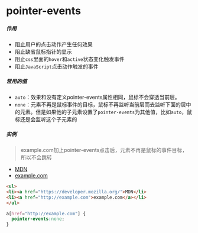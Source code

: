 # pointer-events
#####  作用
- 阻止用户的点击动作产生任何效果
- 阻止缺省鼠标指针的显示
- 阻止`css`里面的`hover`和`active`状态变化触发事件
- 阻止`JavaScript`点击动作触发的事件

#####  常用的值
- `auto`：效果和没有定义pointer-events属性相同，鼠标不会穿透当前层。
- `none`：元素不再是鼠标事件的目标，鼠标不再监听当前层而去监听下面的层中的元素。但是如果他的子元素设置了`pointer-events`为其他值，比如`auto`，鼠标还是会监听这个子元素的

#####  实例
>example.com加上pointer-events点击后，元素不再是鼠标的事件目标，所以不会跳转

<ul>
<li><a href="https://developer.mozilla.org/">MDN</li>
<li><a href="http://example.com">example.com</a></li>
</ul>

<style>
a[href="http://example.com"] {
  pointer-events:none;
}
</style>

```html
<ul>
<li><a href="https://developer.mozilla.org/">MDN</li>
<li><a href="http://example.com">example.com</a></li>
</ul>
```

```css
a[href="http://example.com"] {
  pointer-events:none;
}
```